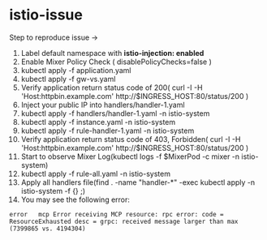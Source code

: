 # istio-issue

Step to reproduce issue ->

1. Label default namespace with **istio-injection: enabled**
2. Enable Mixer Policy Check ( disablePolicyChecks=false )
3. kubectl apply -f application.yaml
4. kubectl apply -f gw-vs.yaml
5. Verify application return status code of 200( curl -I -H 'Host:httpbin.example.com' http://$INGRESS_HOST:80/status/200
 )
 6. Inject your public IP into handlers/handler-1.yaml
 7. kubectl apply -f handlers/handler-1.yaml -n istio-system
 8. kubectl apply -f instance.yaml -n istio-system
 9. kubectl apply -f rule-handler-1.yaml -n istio-system
 10. Verify application return status code of 403, Forbidden( curl -I -H 'Host:httpbin.example.com' http://$INGRESS_HOST:80/status/200
 ) 
 11. Start to observe Mixer Log(kubectl logs -f $MixerPod -c mixer -n istio-system)
 12. kubectl apply -f rule-all.yaml -n istio-system
 13. Apply all handlers file(find . -name "handler-*" -exec kubectl apply -n istio-system -f {} \;)
 14. You may see the following error:

```
error	mcp	Error receiving MCP resource: rpc error: code = ResourceExhausted desc = grpc: received message larger than max (7399865 vs. 4194304)
```